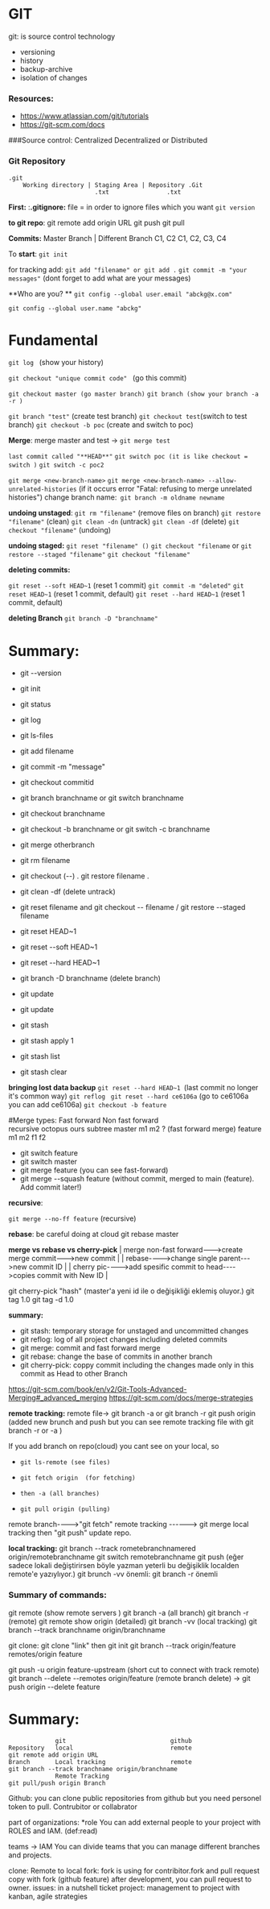 # GIT

git: is source control technology

- versioning
- history
- backup-archive
- isolation of changes


### Resources:
- https://www.atlassian.com/git/tutorials
- https://git-scm.com/docs


###Source control:
    Centralized
    Decentralized or Distributed

### Git Repository
    .git
        Working directory | Staging Area | Repository .Git  
                            .txt                .txt


**First:**
:**.gitignore:** file = in order to ignore files which you want
`git version` 

**to git repo**:
git remote add origin URL
git push 
git pull


**Commits:**
Master Branch | Different Branch
    C1, C2          C1, C2, C3, C4

To **start**: `git init`

for tracking add: `git add "filename" or git add .` 
`git commit -m "your messages"` (dont forget to add what are your messages)

**Who are you?
**
`git config --global user.email "abckg@x.com"`

`git config --global user.name "abckg"`

# Fundamental
`git log ` (show your history)

`git checkout "unique commit code" ` (go this commit)

`git checkout master (go master branch)`
`git branch (show your branch -a -r )`

` git branch "test" ` (create test branch)
` git checkout test `(switch to test branch)
` git checkout -b poc ` (create and switch to poc)


**Merge**:
merge master and test -> `git merge test`

`last commit called "**HEAD**"`
`git switch poc (it is like checkout = switch )`
`git switch -c poc2`

`git merge <new-branch-name>`
`git merge <new-branch-name> --allow-unrelated-histories` (if it occurs error "Fatal: refusing to merge unrelated histories")
change branch name:` git branch -m oldname newname`

**undoing unstaged**:
`git rm "filename"` (remove files on branch)
`git restore "filename"` (clean)
`git clean -dn` (untrack)
`git clean -df` (delete)
`git checkout "filename"` (undoing)

**undoing staged:**
`git reset "filename" ()`
`git checkout "filename`
or
`git restore --staged "filename"`
`git checkout "filename"`

**deleting commits:**

`git reset --soft HEAD~1` (reset 1 commit)
`git commit -m "deleted"`
`git reset HEAD~1` (reset 1 commit, default)
`git reset --hard HEAD~1` (reset 1 commit, default)

**deleting Branch**
`git branch -D "branchname"`


# Summary:

- git --version
- git init
- git status
- git log
- git ls-files
- git add filename
- git commit -m "message"
- git checkout commitid
- git branch branchname or git switch branchname
- git checkout branchname
- git checkout -b branchname or git switch -c branchname
- git merge otherbranch
- git rm filename
- git checkout (--) . git restore filename .
- git clean -df (delete untrack)
- git reset filename and git checkout -- filename / git restore --staged filename
- git reset HEAD~1
- git reset --soft HEAD~1
- git reset --hard HEAD~1
- git branch -D branchname (delete branch)
- git update
- git update 

- git stash
- git stash apply 1

- git stash list
- git stash clear

**bringing lost data backup**
`git reset --hard HEAD~1 `(last commit no longer it's common way)
`git reflog `
`git reset --hard ce6106a` (go to ce6106a you can add ce6106a) 
`git checkout -b feature`

#Merge types:
    Fast forward
    Non fast forward   
        recursive
        octopus
        ours
        subtree
master m1 m2      ? (fast forward merge)
feature m1 m2 f1 f2 

- git switch feature
- git switch master
- git merge feature (you can see fast-forward)
- git merge --squash feature (without commit, merged to main (feature). Add commit later!)

**recursive**:

`git merge --no-ff feature` (recursive)

**rebase**:
    be careful doing at cloud
    git rebase master

**merge vs rebase vs cherry-pick**
|  merge non-fast forward--->create merge commit--->new commit |
| rebase---->change single parent--->new commit ID |
| cherry pic---->add spesific commit to head---->copies commit with New ID |


git cherry-pick "hash" (master'a yeni id ile o değişikliği eklemiş oluyor.)
git tag 1.0
git tag -d 1.0

**summary:**
- git stash: temporary storage for unstaged and uncommitted changes
- git reflog: log of all project changes including deleted commits
- git merge: commit and fast forward merge
- git rebase: change the base of commits in another branch
- git cherry-pick: coppy commit including the changes made only in this commit as Head to other Branch

https://git-scm.com/book/en/v2/Git-Tools-Advanced-Merging#_advanced_merging
https://git-scm.com/docs/merge-strategies


**remote tracking:**
    remote file-> git branch -a or git branch -r
    git push origin <newbrunch> (added new brunch and push but you can see remote tracking file with git branch -r or -a )

If you add branch on repo(cloud) you cant see on your local, so
-     git ls-remote (see files)
-     git fetch origin  (for fetching)
-     then -a (all branches)
-     git pull origin (pulling)


remote branch---->"git fetch" remote tracking ------> git merge local tracking then "git push" update repo.

**local tracking:**
    git branch --track rometebranchnamered origin/remotebranchname 
    git switch remotebranchname
    git push (eğer sadece lokali değiştirirsen böyle yazman yeterli bu değişiklik localden remote'e yazıylıyor.)
    git brunch -vv önemli: git branch -r önemli

### Summary of commands:
git remote (show remote servers )
git branch -a (all branch)
git branch -r (remote)
git remote show origin (detailed)
git branch -vv (local tracking)
git branch --track branchname origin/branchname

git clone:
git clone "link"
then git init
git branch --track origin/feature remotes/origin feature

git push -u origin feature-upstream (short cut to connect with track remote)
git branch --delete --remotes origin/feature (remote branch delete) -> git push origin --delete feature

# Summary:
                 git                             github
    Repository   local                           remote                     git remote add origin URL
    Branch       Local tracking                  remote                     git branch --track branchname origin/branchname
                 Remote Tracking                                            git pull/push origin Branch
Github: you can clone public repositories from github but you need personel token to pull. Contrubitor or collabrator

part of organizations:
    *role
     You can add external people to your project with ROLES and IAM. (def:read)

teams -> IAM You can divide teams that you can manage different branches and projects.

clone: Remote to local
fork: fork is using for contribitor.fork and pull request
copy with fork (github feature) after development, you can pull request to owner.
issues: in a nutshell ticket
project: management to project with kanban, agile strategies
	


